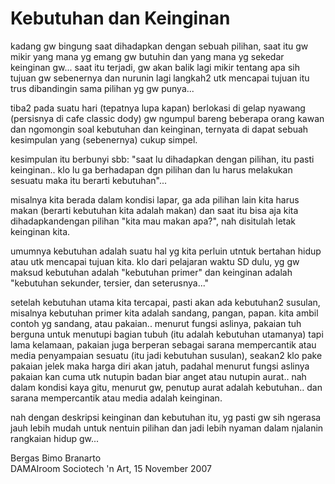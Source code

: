 # Kebutuhan dan Keinginan

kadang gw bingung saat dihadapkan dengan sebuah pilihan, saat itu gw mikir yang mana yg emang gw butuhin dan yang mana yg sekedar keinginan gw... saat itu terjadi, gw akan balik lagi mikir tentang apa sih tujuan gw sebenernya dan nurunin lagi langkah2 utk mencapai tujuan itu trus dibandingin sama pilihan yg gw punya...

tiba2 pada suatu hari (tepatnya lupa kapan) berlokasi di gelap nyawang (persisnya di cafe classic dody) gw ngumpul bareng beberapa orang kawan dan ngomongin soal kebutuhan dan keinginan, ternyata di dapat sebuah kesimpulan yang (sebenernya) cukup simpel.

kesimpulan itu berbunyi sbb: "saat lu dihadapkan dengan pilihan, itu pasti keinginan.. klo lu ga berhadapan dgn pilihan dan lu harus melakukan sesuatu maka itu berarti kebutuhan"...

misalnya kita berada dalam kondisi lapar, ga ada pilihan lain kita harus makan (berarti kebutuhan kita adalah makan) dan saat itu bisa aja kita dihadapkandengan pilihan "kita mau makan apa?", nah disitulah letak keinginan kita.

umumnya kebutuhan adalah suatu hal yg kita perluin utntuk bertahan hidup atau utk mencapai tujuan kita. klo dari pelajaran waktu SD dulu, yg gw maksud kebutuhan adalah "kebutuhan primer" dan keinginan adalah "kebutuhan sekunder, tersier, dan seterusnya..."

setelah kebutuhan utama kita tercapai, pasti akan ada kebutuhan2 susulan, misalnya kebutuhan primer kita adalah sandang, pangan, papan. kita ambil contoh yg sandang, atau pakaian.. menurut fungsi aslinya, pakaian tuh berguna untuk menutupi bagian tubuh (itu adalah kebutuhan utamanya) tapi lama kelamaan, pakaian juga berperan sebagai sarana mempercantik atau media penyampaian sesuatu (itu jadi kebutuhan susulan), seakan2 klo pake pakaian jelek maka harga diri akan jatuh, padahal menurut fungsi aslinya pakaian kan cuma utk nutupin badan biar anget atau nutupin aurat.. nah dalam kondisi kaya gitu, menurut gw, penutup aurat adalah kebutuhan.. dan sarana mempercantik atau media adalah keinginan.

nah dengan deskripsi keinginan dan kebutuhan itu, yg pasti gw sih ngerasa jauh lebih mudah untuk nentuin pilihan dan jadi lebih nyaman dalam njalanin rangkaian hidup gw...


Bergas Bimo Branarto  
DAMAIroom Sociotech 'n Art, 15 November 2007